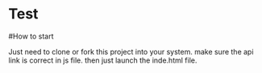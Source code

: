 # Test
#How to start

Just need to clone or fork this project into your system.
make sure the api link is correct in js file.
then just launch the inde.html file.
